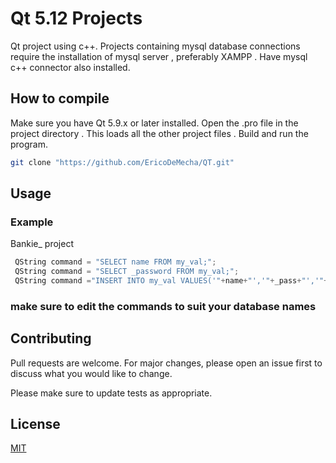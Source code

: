 # Qt 5.12   Projects

Qt project using  c++. 
Projects containing mysql database connections require the installation of mysql server , preferably  XAMPP . Have mysql c++ connector also installed.

## How to compile 
 Make sure you have Qt 5.9.x or later installed. Open the .pro file in the project directory . This loads all the other project files  . Build and run the program.


```bash
git clone "https://github.com/EricoDeMecha/QT.git"
```

## Usage
### Example
Bankie_ project
```C++ Qt
 QString command = "SELECT name FROM my_val;";
 QString command = "SELECT _password FROM my_val;";
 QString command ="INSERT INTO my_val VALUES('"+name+"','"+_pass+"','"+date_time+"','"+choice+"');";
```
### make sure to edit the commands to suit your database names
## Contributing
Pull requests are welcome. For major changes, please open an issue first to discuss what you would like to change.

Please make sure to update tests as appropriate.

## License
[MIT](https://choosealicense.com/licenses/mit/)
```

